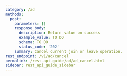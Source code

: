 ```yaml
---
category: /ad
methods:
  post:
    parameters: []
    response_body:
      description: Return value on success
      example_value: TO DO
      schema: TO DO
      status_code: '202'
    summary: Cancel current join or leave operation.
rest_endpoint: /v1/ad/cancel
permalink: /rest-api-guide/ad/ad_cancel.html
sidebar: rest_api_guide_sidebar
---
```

